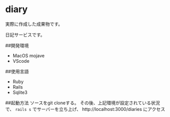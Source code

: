 # diary
実際に作成した成果物です。

日記サービスです。

##開発環境
- MacOS mojave
- VScode

##使用言語
- Ruby
- Rails
- Sqlite3

##起動方法
ソースをgit cloneする。
その後、上記環境が設定されている状況で、
```rails s```
でサーバーを立ち上げ、
http://localhost:3000/diaries
にアクセス
